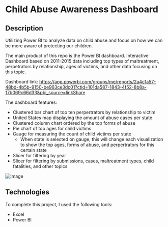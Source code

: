 # Child Abuse Awareness Dashboard

## Description

Utilizing Power BI to analyze data on child abuse and focus on how we can be more aware of protecting our children.

The main product of this repo is the Power BI dashboard. Interactive Dashboard based on 2011-2015 data including top types of maltreatment, perpetrators by relationship, ages of victims, and other data focusing on this topic. 

Dashboard link: https://app.powerbi.com/groups/me/reports/2a4c1a57-48bd-4b5b-9150-be963ce3dc01?ctid=101da587-1843-4f52-8b8a-17b069c66d33&pbi_source=linkShare 

The dashboard features:

- Clustered bar chart of top ten perpertrators by relationship to victim
- United States map displaying the amount of abuse cases per state
- Clustered column chart ordered by the top forms of abuse
- Pie chart of top ages for child victims
- Gauge for measuring the count of child victims per state 
  - When state is selected on gauge, this will change each visualization to show the top ages, forms of abuse, and perpertrators for this certain state
- Slicer for filtering by year
- Slicer for filtering by submissions, cases, maltreatment types, child fatalities, and other topics

![image](https://user-images.githubusercontent.com/77589773/125520829-6dc93b5d-bdee-4bc0-b3b0-42102f1871f9.png)

## Technologies

To complete this project, I used the following tools:

- Excel
- Power BI
